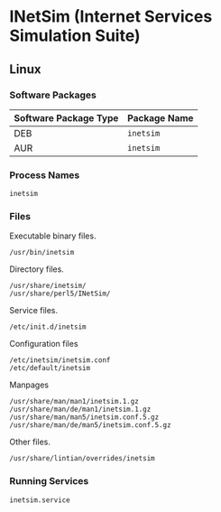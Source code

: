 # INetSim (Internet Services Simulation Suite)
## Linux

### Software Packages

| Software Package Type | Package Name |
| --------------------- | ------------ |
| DEB                   | `inetsim`    |
| AUR                   | `inetsim`    |

### Process Names

```
inetsim
```

### Files

Executable binary files.

```
/usr/bin/inetsim
```

Directory files.

```
/usr/share/inetsim/
/usr/share/perl5/INetSim/
```

Service files.

```
/etc/init.d/inetsim
```

Configuration files

```
/etc/inetsim/inetsim.conf
/etc/default/inetsim
```

Manpages

```
/usr/share/man/man1/inetsim.1.gz
/usr/share/man/de/man1/inetsim.1.gz
/usr/share/man/man5/inetsim.conf.5.gz
/usr/share/man/de/man5/inetsim.conf.5.gz
```

Other files.

```
/usr/share/lintian/overrides/inetsim
```

### Running Services

```
inetsim.service
```